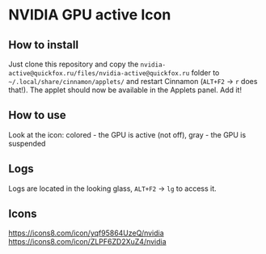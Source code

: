 # NVIDIA GPU active Icon
## How to install
Just clone this repository and copy the `nvidia-active@quickfox.ru/files/nvidia-active@quickfox.ru` folder to `~/.local/share/cinnamon/applets/` and restart Cinnamon (`ALT+F2` -> `r` does that!). The applet should now be available in the Applets panel. Add it!

## How to use
Look at the icon: colored - the GPU is active (not off), gray - the GPU is suspended

## Logs 
Logs are located in the looking glass, `ALT+F2` -> `lg` to access it.

## Icons
https://icons8.com/icon/yqf95864UzeQ/nvidia
https://icons8.com/icon/ZLPF6ZD2XuZ4/nvidia
